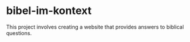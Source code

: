 # bibel-im-kontext
This project involves creating a website that provides answers to biblical questions.
